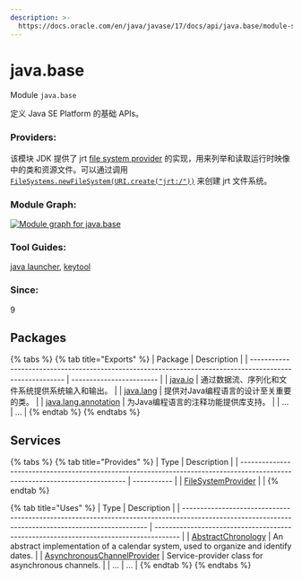 ```yaml
---
description: >-
  https://docs.oracle.com/en/java/javase/17/docs/api/java.base/module-summary.html
---
```


# java.base

Module `java.base`

定义 Java SE Platform 的基础 APIs。

### Providers:

该模块 JDK 提供了 jrt [file system provider](https://docs.oracle.com/en/java/javase/17/docs/api/java.base/java/nio/file/spi/FileSystemProvider.html) 的实现，用来列举和读取运行时映像中的类和资源文件。可以通过调用 [`FileSystems.newFileSystem(URI.create("jrt:/"))`](https://docs.oracle.com/en/java/javase/17/docs/api/java.base/java/nio/file/FileSystems.html#newFileSystem\(java.net.URI,java.util.Map\)) 来创建 jrt 文件系统。

### Module Graph:

[![Module graph for java.base](https://docs.oracle.com/en/java/javase/17/docs/api/java.base/module-graph.svg)](https://docs.oracle.com/en/java/javase/17/docs/api/java.base/module-graph.svg)

### Tool Guides:

[java launcher](https://docs.oracle.com/en/java/javase/17/docs/specs/man/java.html), [keytool](https://docs.oracle.com/en/java/javase/17/docs/specs/man/keytool.html)

### Since:

9

## Packages

{% tabs %}
{% tab title="Exports" %}
| Package                                                                                                  | Description              |
| -------------------------------------------------------------------------------------------------------- | ------------------------ |
| [java.io](https://docs.oracle.com/en/java/javase/17/docs/api/java.base/java/io/package-summary.html)     | 通过数据流、序列化和文件系统提供系统输入和输出。 |
| [java.lang](https://docs.oracle.com/en/java/javase/17/docs/api/java.base/java/lang/package-summary.html) | 提供对Java编程语言的设计至关重要的类。    |
| [java.lang.annotation](java.lang.annotation/)                                                            | 为Java编程语言的注释功能提供库支持。     |
| ...                                                                                                      | ...                      |
{% endtab %}
{% endtabs %}

## Services

{% tabs %}
{% tab title="Provides" %}
| Type                                                                                                                         | Description |
| ---------------------------------------------------------------------------------------------------------------------------- | ----------- |
| [FileSystemProvider](https://docs.oracle.com/en/java/javase/17/docs/api/java.base/java/nio/file/spi/FileSystemProvider.html) |             |
{% endtab %}

{% tab title="Uses" %}
| Type                                                                                                                                               | Description                                                                           |
| -------------------------------------------------------------------------------------------------------------------------------------------------- | ------------------------------------------------------------------------------------- |
| [AbstractChronology](https://docs.oracle.com/en/java/javase/17/docs/api/java.base/java/time/chrono/AbstractChronology.html)                        | An abstract implementation of a calendar system, used to organize and identify dates. |
| [AsynchronousChannelProvider](https://docs.oracle.com/en/java/javase/17/docs/api/java.base/java/nio/channels/spi/AsynchronousChannelProvider.html) | Service-provider class for asynchronous channels.                                     |
| ...                                                                                                                                                | ...                                                                                   |
{% endtab %}
{% endtabs %}
